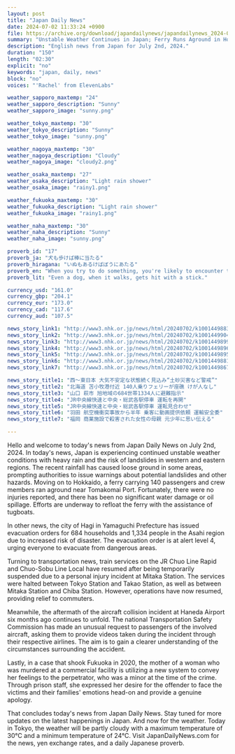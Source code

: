 ```yaml
---
layout: post
title: "Japan Daily News"
date: 2024-07-02 11:33:24 +0900
file: https://archive.org/download/japandailynews/japandailynews_2024-07-02.mp3
summary: "Unstable Weather Continues in Japan; Ferry Runs Aground in Hokkaido, & more…"
description: "English news from Japan for July 2nd, 2024."
duration: "150"
length: "02:30"
explicit: "no"
keywords: "japan, daily, news"
block: "no"
voices: "'Rachel' from ElevenLabs"

weather_sapporo_maxtemp: "24"
weather_sapporo_description: "Sunny"
weather_sapporo_image: "sunny.png"

weather_tokyo_maxtemp: "30"
weather_tokyo_description: "Sunny"
weather_tokyo_image: "sunny.png"

weather_nagoya_maxtemp: "30"
weather_nagoya_description: "Cloudy"
weather_nagoya_image: "cloudy2.png"

weather_osaka_maxtemp: "27"
weather_osaka_description: "Light rain shower"
weather_osaka_image: "rainy1.png"

weather_fukuoka_maxtemp: "30"
weather_fukuoka_description: "Light rain shower"
weather_fukuoka_image: "rainy1.png"

weather_naha_maxtemp: "30"
weather_naha_description: "Sunny"
weather_naha_image: "sunny.png"

proverb_id: "17"
proverb_ja: "犬も歩けば棒に当たる"
proverb_hiragana: "いぬもあるけばぼうにあたる"
proverb_en: "When you try to do something, you're likely to encounter trouble; or you might encounter unexpected fortune while you're at it."
proverb_lit: "Even a dog, when it walks, gets hit with a stick."

currency_usd: "161.0"
currency_gbp: "204.1"
currency_eur: "173.0"
currency_cad: "117.6"
currency_aud: "107.5"

news_story_link1: "http://www3.nhk.or.jp/news/html/20240702/k10014498831000.html"
news_story_link2: "http://www3.nhk.or.jp/news/html/20240702/k10014499041000.html"
news_story_link3: "http://www3.nhk.or.jp/news/html/20240702/k10014498991000.html"
news_story_link4: "http://www3.nhk.or.jp/news/html/20240702/k10014498961000.html"
news_story_link5: "http://www3.nhk.or.jp/news/html/20240702/k10014498951000.html"
news_story_link6: "http://www3.nhk.or.jp/news/html/20240702/k10014498811000.html"
news_story_link7: "http://www3.nhk.or.jp/news/html/20240702/k10014498671000.html"

news_story_title1: "西～東日本 大気不安定な状態続く見込み“土砂災害など警戒”"
news_story_title2: "北海道 苫小牧港付近 140人乗りフェリーが座礁 けが人なし"
news_story_title3: "山口 萩市 旭地域の684世帯1334人に避難指示"
news_story_title4: "JR中央線快速と中央・総武各駅停車 運転を再開"
news_story_title5: "JR中央線快速と中央・総武各駅停車 運転見合わせ"
news_story_title6: "羽田 航空機衝突事故から半年 乗客に動画提供依頼 運輸安全委"
news_story_title7: "福岡 商業施設で殺害された女性の母親 元少年に思い伝える"

---
```


Hello and welcome to today's news from Japan Daily News on July 2nd, 2024. In today's news, Japan is experiencing continued unstable weather conditions with heavy rain and the risk of landslides in western and eastern regions. The recent rainfall has caused loose ground in some areas, prompting authorities to issue warnings about potential landslides and other hazards. Moving on to Hokkaido, a ferry carrying 140 passengers and crew members ran aground near Tomakomai Port. Fortunately, there were no injuries reported, and there has been no significant water damage or oil spillage. Efforts are underway to refloat the ferry with the assistance of tugboats.

In other news, the city of Hagi in Yamaguchi Prefecture has issued evacuation orders for 684 households and 1,334 people in the Asahi region due to increased risk of disaster. The evacuation order is at alert level 4, urging everyone to evacuate from dangerous areas.

Turning to transportation news, train services on the JR Chuo Line Rapid and Chuo-Sobu Line Local have resumed after being temporarily suspended due to a personal injury incident at Mitaka Station. The services were halted between Tokyo Station and Takao Station, as well as between Mitaka Station and Chiba Station. However, operations have now resumed, providing relief to commuters.

Meanwhile, the aftermath of the aircraft collision incident at Haneda Airport six months ago continues to unfold. The national Transportation Safety Commission has made an unusual request to passengers of the involved aircraft, asking them to provide videos taken during the incident through their respective airlines. The aim is to gain a clearer understanding of the circumstances surrounding the accident.

Lastly, in a case that shook Fukuoka in 2020, the mother of a woman who was murdered at a commercial facility is utilizing a new system to convey her feelings to the perpetrator, who was a minor at the time of the crime. Through prison staff, she expressed her desire for the offender to face the victims and their families' emotions head-on and provide a genuine apology.

That concludes today's news from Japan Daily News. Stay tuned for more updates on the latest happenings in Japan. And now for the weather. Today in Tokyo, the weather will be partly cloudy with a maximum temperature of 30°C and a minimum temperature of 24°C.  Visit JapanDailyNews.com for the news, yen exchange rates, and a daily Japanese proverb.
